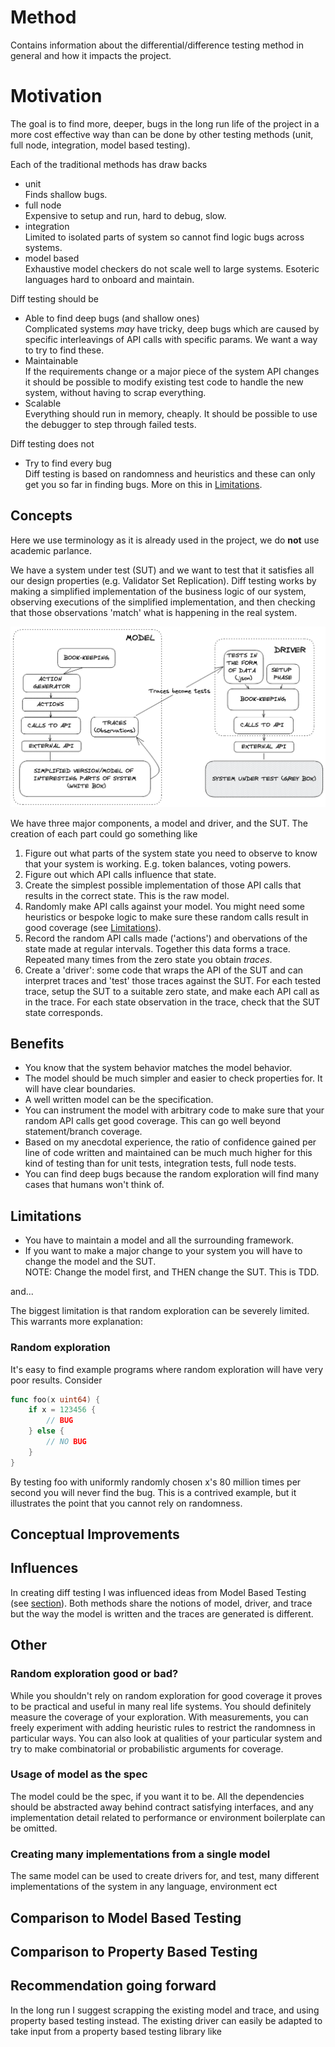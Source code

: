 # Method

Contains information about the differential/difference testing method in general and how it impacts the project.

# Motivation

The goal is to find more, deeper, bugs in the long run life of the project in a more cost effective way than can be done by other testing methods (unit, full node, integration, model based testing).

Each of the traditional methods has draw backs

- unit\
Finds shallow bugs.
- full node\
Expensive to setup and run, hard to debug, slow.
- integration\
Limited to isolated parts of system so cannot find logic bugs across systems.
- model based\
Exhaustive model checkers do not scale well to large systems. Esoteric languages hard to onboard and maintain.

Diff testing should be

- Able to find deep bugs (and shallow ones)\
Complicated systems *may* have tricky, deep bugs which are caused by specific interleavings of API calls with specific params. We want a way to try to find these.
- Maintainable\
If the requirements change or a major piece of the system API changes it should be possible to modify existing test code to handle the new system, without having to scrap everything.
- Scalable\
Everything should run in memory, cheaply. It should be possible to use the debugger to step through failed tests.

Diff testing does not

- Try to find every bug\
Diff testing is based on randomness and heuristics and these can only get you so far in finding bugs. More on this in [Limitations](#limitations).

## Concepts

Here we use terminology as it is already used in the project, we do **not** use academic parlance.

We have a system under test (SUT) and we want to test that it satisfies all our design properties (e.g. Validator Set Replication). Diff testing works by making a simplified implementation of the business logic of our system, observing executions of the simplified implementation, and then checking that those observations 'match' what is happening in the real system.

![diagram0](./diagrams/diagram0.png)

We have three major components, a model and driver, and the SUT. The creation of each part could go something like

1. Figure out what parts of the system state you need to observe to know that your system is working. E.g. token balances, voting powers.
2. Figure out which API calls influence that state.
3. Create the simplest possible implementation of those API calls that results in the correct state. This is the raw model.
4. Randomly make API calls against your model. You might need some heuristics or bespoke logic to make sure these random calls result in good coverage (see [Limitations](#limitations)).
5. Record the random API calls made ('actions') and obervations of the state made at regular intervals. Together this data forms a trace. Repeated many times from the zero state you obtain *traces*.
6. Create a 'driver': some code that wraps the API of the SUT and can interpret traces and 'test' those traces against the SUT. For each tested trace, setup the SUT to a suitable zero state, and make each API call as in the trace. For each state observation in the trace, check that the SUT state corresponds.

## Benefits

- You know that the system behavior matches the model behavior.
- The model should be much simpler and easier to check properties for. It will have clear boundaries.
- A well written model can be the specification.
- You can instrument the model with arbitrary code to make sure that your random API calls get good coverage. This can go well beyond statement/branch coverage.
- Based on my anecdotal experience, the ratio of confidence gained per line of code written and maintained can be much much higher for this kind of testing than for unit tests, integration tests, full node tests.
- You can find deep bugs because the random exploration will find many cases that humans won't think of.

## Limitations

- You have to maintain a model and all the surrounding framework.
- If you want to make a major change to your system you will have to change the model and the SUT.\
NOTE: Change the model first, and THEN change the SUT. This is TDD.

and...

The biggest limitation is that random exploration can be severely limited. This warrants more explanation:

### Random exploration

It's easy to find example programs where random exploration will have very poor results. Consider

```go
func foo(x uint64) {
    if x = 123456 {
        // BUG
    } else {
        // NO BUG
    }
}
```

By testing foo with uniformly randomly chosen x's 80 million times per second you will never find the bug. This is a contrived example, but it illustrates the point that you cannot rely on randomness.

## Conceptual Improvements

## Influences

In creating diff testing I was influenced ideas from Model Based Testing (see [section](#comparison-to-model-based-testing)). Both methods share the notions of model, driver, and trace but the way the model is written and the traces are generated is different.

## Other

### Random exploration good or bad?

While you shouldn't rely on random exploration for good coverage it proves to be practical and useful in many real life systems. You should definitely measure the coverage of your exploration. With measurements, you can freely experiment with adding heuristic rules to restrict the randomness in particular ways. You can also look at qualities of your particular system and try to make combinatorial or probabilistic arguments for coverage.

### Usage of model as the spec

The model could be the spec, if you want it to be. All the dependencies should be abstracted away behind contract satisfying interfaces, and any implementation detail related to performance or environment boilerplate can be omitted.

### Creating many implementations from a single model

The same model can be used to create drivers for, and test, many different implementations of the system in any language, environment ect

## Comparison to Model Based Testing

## Comparison to Property Based Testing

## Recommendation going forward

In the long run I suggest scrapping the existing model and trace, and using property based testing instead. The existing driver can easily be adapted to take input from a property based testing library like
